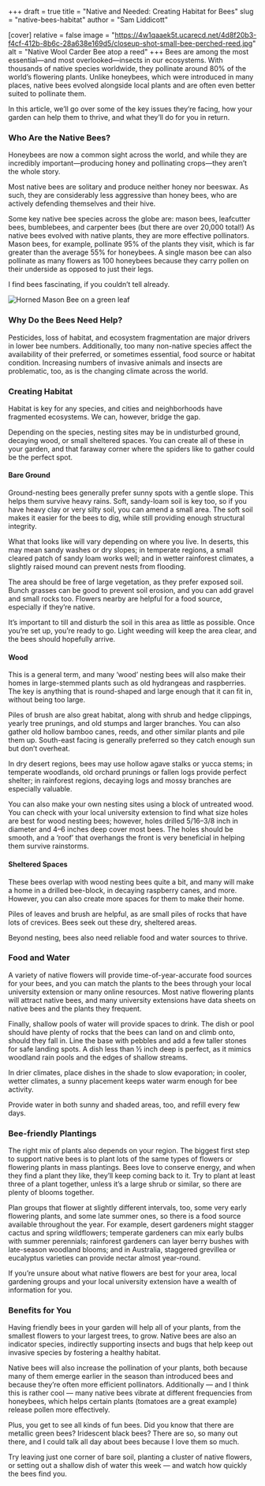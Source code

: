+++
draft = true
title = "Native and Needed: Creating Habitat for Bees"
slug = "native-bees-habitat"
author = "Sam Liddicott"

[cover]
relative = false
image = "https://4w1qaaek5t.ucarecd.net/4d8f20b3-f4cf-412b-8b6c-28a638e169d5/closeup-shot-small-bee-perched-reed.jpg"
alt = "Native Wool Carder Bee atop a reed"
+++
Bees are among the most essential—and most overlooked—insects in our ecosystems. With thousands of native species worldwide, they pollinate around 80% of the world’s flowering plants. Unlike honeybees, which were introduced in many places, native bees evolved alongside local plants and are often even better suited to pollinate them.

In this article, we’ll go over some of the key issues they’re facing, how your garden can help them to thrive, and what they’ll do for you in return.

### Who Are the Native Bees?

Honeybees are now a common sight across the world, and while they are incredibly important—producing honey and pollinating crops—they aren’t the whole story.

Most native bees are solitary and produce neither honey nor beeswax. As such, they are considerably less aggressive than honey bees, who are actively defending themselves and their hive.

Some key native bee species across the globe are: mason bees, leafcutter bees, bumblebees, and carpenter bees (but there are over 20,000 total!) As native bees evolved with native plants, they are more effective pollinators. Mason bees, for example, pollinate 95% of the plants they visit, which is far greater than the average 55% for honeybees. A single mason bee can also pollinate as many flowers as 100 honeybees because they carry pollen on their underside as opposed to just their legs. 

I find bees fascinating, if you couldn’t tell already.

![Horned Mason Bee on a green leaf](https://4w1qaaek5t.ucarecd.net/2ebab302-b78d-4e28-a6fd-f16adb169701/closeup-female-horned-mason-bee-osmia-cornuta-green-leaf.jpg)

### Why Do the Bees Need Help?

Pesticides, loss of habitat, and ecosystem fragmentation are major drivers in lower bee numbers. Additionally, too many non-native species affect the availability of their preferred, or sometimes essential, food source or habitat condition. Increasing numbers of invasive animals and insects are problematic, too, as is the changing climate across the world. 

### Creating Habitat

Habitat is key for any species, and cities and neighborhoods have fragmented ecosystems. We can, however, bridge the gap. 

Depending on the species, nesting sites may be in undisturbed ground, decaying wood, or small sheltered spaces. You can create all of these in your garden, and that faraway corner where the spiders like to gather could be the perfect spot. 

#### Bare Ground

Ground-nesting bees generally prefer sunny spots with a gentle slope. This helps them survive heavy rains. Soft, sandy-loam soil is key too, so if you have heavy clay or very silty soil, you can amend a small area. The soft soil makes it easier for the bees to dig, while still providing enough structural integrity. 

What that looks like will vary depending on where you live. In deserts, this may mean sandy washes or dry slopes; in temperate regions, a small cleared patch of sandy loam works well; and in wetter rainforest climates, a slightly raised mound can prevent nests from flooding.

The area should be free of large vegetation, as they prefer exposed soil. Bunch grasses can be good to prevent soil erosion, and you can add gravel and small rocks too. Flowers nearby are helpful for a food source, especially if they’re native.

It’s important to till and disturb the soil in this area as little as possible. Once you’re set up, you’re ready to go. Light weeding will keep the area clear, and the bees should hopefully arrive.

#### Wood

This is a general term, and many ‘wood’ nesting bees will also make their homes in large-stemmed plants such as old hydrangeas and raspberries. The key is anything that is round-shaped and large enough that it can fit in, without being too large.

Piles of brush are also great habitat, along with shrub and hedge clippings, yearly tree prunings, and old stumps and larger branches. You can also gather old hollow bamboo canes, reeds, and other similar plants and pile them up. South-east facing is generally preferred so they catch enough sun but don’t overheat.

In dry desert regions, bees may use hollow agave stalks or yucca stems; in temperate woodlands, old orchard prunings or fallen logs provide perfect shelter; in rainforest regions, decaying logs and mossy branches are especially valuable.

You can also make your own nesting sites using a block of untreated wood. You can check with your local university extension to find what size holes are best for wood nesting bees; however, holes drilled 5/16–3/8 inch in diameter and 4–6 inches deep cover most bees. The holes should be smooth, and a ‘roof’ that overhangs the front is very beneficial in helping them survive rainstorms.

#### Sheltered Spaces

These bees overlap with wood nesting bees quite a bit, and many will make a home in a drilled bee-block, in decaying raspberry canes, and more. However, you can also create more spaces for them to make their home. 

Piles of leaves and brush are helpful, as are small piles of rocks that have lots of crevices. Bees seek out these dry, sheltered areas. 

Beyond nesting, bees also need reliable food and water sources to thrive.

### Food and Water

A variety of native flowers will provide time-of-year-accurate food sources for your bees, and you can match the plants to the bees through your local university extension or many online resources. Most native flowering plants will attract native bees, and many university extensions have data sheets on native bees and the plants they frequent. 

Finally, shallow pools of water will provide spaces to drink. The dish or pool should have plenty of rocks that the bees can land on and climb onto, should they fall in. Line the base with pebbles and add a few taller stones for safe landing spots. A dish less than ½ inch deep is perfect, as it mimics woodland rain pools and the edges of shallow streams.

In drier climates, place dishes in the shade to slow evaporation; in cooler, wetter climates, a sunny placement keeps water warm enough for bee activity.

Provide water in both sunny and shaded areas, too, and refill every few days. 

### Bee-friendly Plantings

The right mix of plants also depends on your region. The biggest first step to support native bees is to plant lots of the same types of flowers or flowering plants in mass plantings. Bees love to conserve energy, and when they find a plant they like, they’ll keep coming back to it. Try to plant at least three of a plant together, unless it’s a large shrub or similar, so there are plenty of blooms together.

Plan groups that flower at slightly different intervals, too, some very early flowering plants, and some late summer ones, so there is a food source available throughout the year. For example, desert gardeners might stagger cactus and spring wildflowers; temperate gardeners can mix early bulbs with summer perennials; rainforest gardeners can layer berry bushes with late-season woodland blooms; and in Australia, staggered grevillea or eucalyptus varieties can provide nectar almost year-round.

If you’re unsure about what native flowers are best for your area, local gardening groups and your local university extension have a wealth of information for you.

### Benefits for You

Having friendly bees in your garden will help all of your plants, from the smallest flowers to your largest trees, to grow. Native bees are also an indicator species, indirectly supporting insects and bugs that help keep out invasive species by fostering a healthy habitat.


Native bees will also increase the pollination of your plants, both because many of them emerge earlier in the season than introduced bees and because they’re often more efficient pollinators. Additionally — and I think this is rather cool — many native bees vibrate at different frequencies from honeybees, which helps certain plants (tomatoes are a great example) release pollen more effectively.


Plus, you get to see all kinds of fun bees. Did you know that there are metallic green bees? Iridescent black bees? There are so, so many out there, and I could talk all day about bees because I love them so much. 

Try leaving just one corner of bare soil, planting a cluster of native flowers, or setting out a shallow dish of water this week — and watch how quickly the bees find you.

